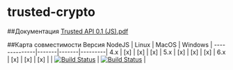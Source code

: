 # trusted-crypto

##Документация
[Trusted API 0.1 (JS).pdf](https://github.com/TrustedPlus/trusted-crypto/raw/master/docs/TRUSTED%20API%200.1%20(JS).pdf )
 

##Карта совместимости
Версия NodeJS | Linux | MacOS | Windows |
--------------|-------|-------|---------|
4.x           |  [x] |  [x] |  [x]   |
5.x           |  [x] |  [x] |  [x]   |
6.x           |  [x] |  [x] |  [x]   |
              | [![Build Status](https://travis-ci.org/TrustedPlus/trusted-crypto.svg?branch=master&style=flat)](https://travis-ci.org/TrustedPlus/trusted-crypto)  | [![Build Status](https://travis-ci.org/TrustedPlus/trusted-crypto.svg?branch=master&style=flat)](https://travis-ci.org/TrustedPlus/trusted-crypto) |





